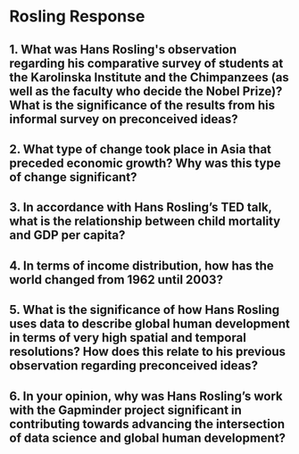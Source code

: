 # Rosling Response
## 1. What was Hans Rosling's observation regarding his comparative survey of students at the Karolinska Institute and the Chimpanzees (as well as the faculty who decide the Nobel Prize)? What is the significance of the results from his informal survey on preconceived ideas?

## 2. What type of change took place in Asia that preceded economic growth? Why was this type of change significant?

## 3. In accordance with Hans Rosling’s TED talk, what is the relationship between child mortality and GDP per capita?

## 4. In terms of income distribution, how has the world changed from 1962 until 2003?

## 5. What is the significance of how Hans Rosling uses data to describe global human development in terms of very high spatial and temporal resolutions? How does this relate to his previous observation regarding preconceived ideas?

## 6. In your opinion, why was Hans Rosling’s work with the Gapminder project significant in contributing towards advancing the intersection of data science and global human development?
